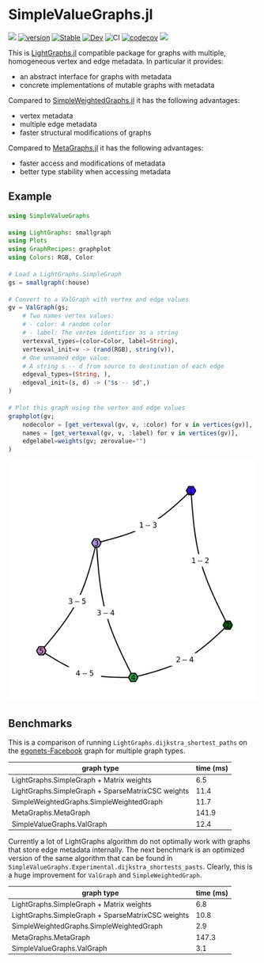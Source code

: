 # SimpleValueGraphs.jl

![](https://img.shields.io/badge/lifecycle-maturing-blue.svg)
[![version](https://juliahub.com/docs/SimpleValueGraphs/version.svg)](https://juliahub.com/ui/Packages/SimpleValueGraphs/aub6U)
[![Stable](https://img.shields.io/badge/docs-stable-blue.svg)](https://simonschoelly.github.io/SimpleValueGraphs.jl/stable)
[![Dev](https://img.shields.io/badge/docs-dev-blue.svg)](https://simonschoelly.github.io/SimpleValueGraphs.jl/dev)
![CI](https://github.com/simonschoelly/SimpleValueGraphs.jl/workflows/CI/badge.svg?branch=master)
[![codecov](https://codecov.io/gh/simonschoelly/SimpleValueGraphs.jl/branch/master/graph/badge.svg)](https://codecov.io/gh/simonschoelly/SimpleValueGraphs.jl)
[![](https://img.shields.io/badge/chat-Zulip%23graphs-yellow)](https://julialang.zulipchat.com/#narrow/stream/228745-graphs)

This is [LightGraphs.jl](https://github.com/JuliaGraphs/LightGraphs.jl) compatible package for graphs with multiple, homogeneous vertex and edge metadata. In particular it provides:
- an abstract interface for graphs with metadata
- concrete implementations of mutable graphs with metadata

Compared to [SimpleWeightedGraphs.jl](https://github.com/JuliaGraphs/SimpleWeightedGraphs.jl) it has the following advantages:
- vertex metadata
- multiple edge metadata
- faster structural modifications of graphs

Compared to [MetaGraphs.jl](https://github.com/JuliaGraphs/MetaGraphs.jl) it has the following advantages:
- faster access and modifications of metadata
- better type stability when accessing metadata

## Example

```julia
using SimpleValueGraphs

using LightGraphs: smallgraph
using Plots
using GraphRecipes: graphplot
using Colors: RGB, Color

# Load a LightGraphs.SimpleGraph
gs = smallgraph(:house)

# Convert to a ValGraph with vertex and edge values
gv = ValGraph(gs;
    # Two names vertex values:
    # - color: A random color
    # - label: The vertex identifier as a string
    vertexval_types=(color=Color, label=String),
    vertexval_init=v -> (rand(RGB), string(v)),
    # One unnamed edge value:
    # A string s -- d from source to destination of each edge
    edgeval_types=(String, ),
    edgeval_init=(s, d) -> ("$s -- $d",)
)

# Plot this graph using the vertex and edge values
graphplot(gv;
    nodecolor = [get_vertexval(gv, v, :color) for v in vertices(gv)],
    names = [get_vertexval(gv, v, :label) for v in vertices(gv)],
    edgelabel=weights(gv; zerovalue="")
)
```
![example output](https://github.com/simonschoelly/SimpleValueGraphs.jl/blob/master/docs/assets/readme-example-output.png)

## Benchmarks

This is a comparison of running `LightGraphs.dijkstra_shortest_paths` on the [egonets-Facebook](https://snap.stanford.edu/data/egonets-Facebook.html) graph for multiple graph types.

| graph type                                        | time (ms) |
| ------------------------------------------------- | --------- |
| LightGraphs.SimpleGraph + Matrix weights          | 6.5       |
| LightGraphs.SimpleGraph + SparseMatrixCSC weights | 11.4      |
| SimpleWeightedGraphs.SimpleWeightedGraph          | 11.7      |
| MetaGraphs.MetaGraph                              | 141.9     |
| SimpleValueGraphs.ValGraph                        | 12.4      |

Currently a lot of LightGraphs algorithm do not optimally work with graphs that store edge metadata
internally. The next benchmark is an optimized version of the same algorithm that can be found
in `SimpleValueGraphs.Experimental.dijkstra_shortests_pasts`. Clearly, this is a huge improvement for
`ValGraph` and `SimpleWeightedGraph`.

| graph type                                        | time (ms) |
| ------------------------------------------------- | --------- |
| LightGraphs.SimpleGraph + Matrix weights          | 6.8       |
| LightGraphs.SimpleGraph + SparseMatrixCSC weights | 10.8      |
| SimpleWeightedGraphs.SimpleWeightedGraph          | 2.9       |
| MetaGraphs.MetaGraph                              | 147.3     |
| SimpleValueGraphs.ValGraph                        | 3.1       |


